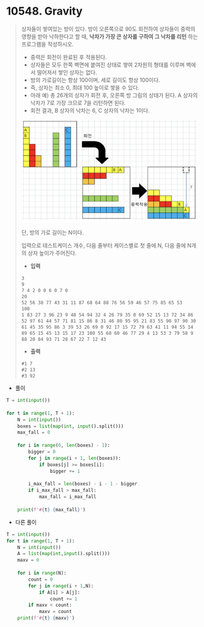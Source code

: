 # 10548. Gravity

> 상자들이 쌓여있는 방이 있다. 방이 오른쪽으로 90도 회전하여 상자들이 중력의 영향을 받아 낙하한다고 할 때, **낙차가 가장 큰 상자를 구하여 그 낙차를 리턴** 하는 프로그램을 작성하시오.
>
> - 중력은 회전이 완료된 후 적용된다.
> - 상자들은 모두 한쪽 벽면에 붙여진 상태로 쌓여 2차원의 형태를 이루며 벽에서 떨어져서 쌓인 상자는 없다.
> - 방의 가로길이는 항상 100이며, 세로 길이도 항상 100이다.
> - 즉, 상자는 최소 0, 최대 100 높이로 쌓을 수 있다.
> - 아래 예) 총 26개의 상자가 회전 후, 오른쪽 방 그림의 상태가 된다. A 상자의 낙차가 7로 가장 크므로 7을 리턴하면 된다.
> - 회전 결과, B 상자의 낙차는 6, C 상자의 낙차는 1이다.
>
> ![image-20210820230853521](10548-Gravity.assets/image-20210820230853521.png)
>
> 단, 방의 가로 길이는 N이다. 
>
> 입력으로 테스트케이스 개수, 다음 줄부터 케이스별로 첫 줄에 N, 다음 줄에 N개의 상자 높이가 주어진다.
>
> - **입력**
>
> ```
> 3
> 9
> 7 4 2 0 0 6 0 7 0
> 20
> 52 56 38 77 43 31 11 87 68 64 88 76 56 59 46 57 75 85 65 53
> 100
> 1 83 27 3 96 23 9 48 54 94 32 4 26 79 35 0 69 52 15 13 72 34 86 52 97 61 44 57 71 81 15 86 8 31 46 80 95 95 21 83 55 90 97 90 30 61 45 35 95 86 3 39 53 26 69 0 92 17 15 72 79 63 41 11 94 55 14 89 65 15 45 13 15 17 23 100 55 68 60 46 77 29 4 13 53 3 79 58 9 88 20 84 93 71 28 67 22 7 12 43 
> ```
>
> - **출력**
>
> ```
> #1 7
> #2 13
> #3 92
> ```

- 풀이

```python
T = int(input())

for t in range(1, T + 1):
    N = int(input())
    boxes = list(map(int, input().split()))
    max_fall = 0

    for i in range(0, len(boxes) - 1):
        bigger = 0
        for j in range(i + 1, len(boxes)):
            if boxes[j] >= boxes[i]:
                bigger += 1

        i_max_fall = len(boxes) - i - 1 - bigger
        if i_max_fall > max_fall:
            max_fall = i_max_fall

    print(f'#{t} {max_fall}')
```

- 다른 풀이

```python
T = int(input())
for t in range(1, T + 1):
    N = int(input())
    A = list(map(int,input().split()))
    maxv = 0
    
    for i in range(N):
        count = 0
        for j in range(i + 1,N):
            if A[i] > A[j]:
                count += 1
        if maxv < count:
            maxv = count
    print(f'#{t} {maxv}')
```

